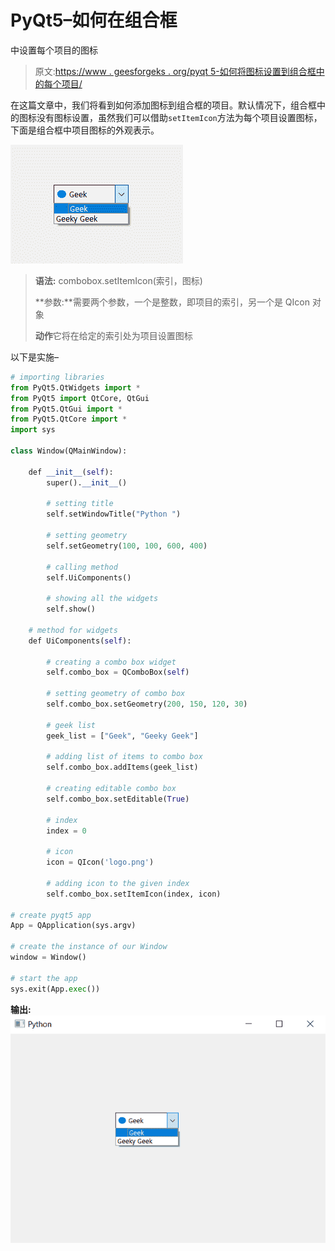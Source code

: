 # PyQt5–如何在组合框

中设置每个项目的图标

> 原文:[https://www . geesforgeks . org/pyqt 5-如何将图标设置到组合框中的每个项目/](https://www.geeksforgeeks.org/pyqt5-how-to-set-icon-to-the-each-item-in-combobox/)

在这篇文章中，我们将看到如何添加图标到组合框的项目。默认情况下，组合框中的图标没有图标设置，虽然我们可以借助`setItemIcon`方法为每个项目设置图标，下面是组合框中项目图标的外观表示。

![](img/f7ecb8e2301df4486ae844cbf279a09e.png)

> **语法:** combobox.setItemIcon(索引，图标)
> 
> **参数:**需要两个参数，一个是整数，即项目的索引，另一个是 QIcon 对象
> 
> **动作**它将在给定的索引处为项目设置图标

以下是实施–

```py
# importing libraries
from PyQt5.QtWidgets import * 
from PyQt5 import QtCore, QtGui
from PyQt5.QtGui import * 
from PyQt5.QtCore import * 
import sys

class Window(QMainWindow):

    def __init__(self):
        super().__init__()

        # setting title
        self.setWindowTitle("Python ")

        # setting geometry
        self.setGeometry(100, 100, 600, 400)

        # calling method
        self.UiComponents()

        # showing all the widgets
        self.show()

    # method for widgets
    def UiComponents(self):

        # creating a combo box widget
        self.combo_box = QComboBox(self)

        # setting geometry of combo box
        self.combo_box.setGeometry(200, 150, 120, 30)

        # geek list
        geek_list = ["Geek", "Geeky Geek"]

        # adding list of items to combo box
        self.combo_box.addItems(geek_list)

        # creating editable combo box
        self.combo_box.setEditable(True)

        # index 
        index = 0

        # icon
        icon = QIcon('logo.png')

        # adding icon to the given index
        self.combo_box.setItemIcon(index, icon)

# create pyqt5 app
App = QApplication(sys.argv)

# create the instance of our Window
window = Window()

# start the app
sys.exit(App.exec())
```

**输出:**
![](img/953b9a48104e56777217fa91b76ec9a2.png)